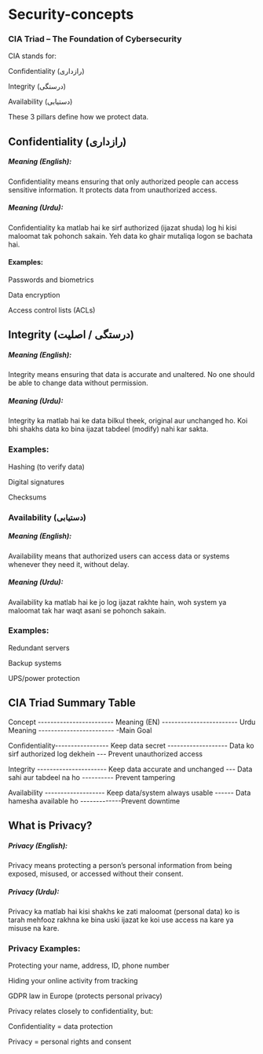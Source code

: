 # Security-concepts

### CIA Triad – The Foundation of Cybersecurity
CIA stands for:

Confidentiality (رازداری)

Integrity (درستگی)

Availability (دستیابی)

These 3 pillars define how we protect data.

## Confidentiality (رازداری)
##### Meaning (English):
Confidentiality means ensuring that only authorized people can access sensitive information. It protects data from unauthorized access.

 ##### Meaning (Urdu):
Confidentiality ka matlab hai ke sirf authorized (ijazat shuda) log hi kisi maloomat tak pohonch sakain. Yeh data ko ghair mutaliqa logon se bachata hai.

#### Examples:

Passwords and biometrics

Data encryption

Access control lists (ACLs)

## Integrity (درستگی / اصلیت)
##### Meaning (English):
Integrity means ensuring that data is accurate and unaltered. No one should be able to change data without permission.

##### Meaning (Urdu):
Integrity ka matlab hai ke data bilkul theek, original aur unchanged ho. Koi bhi shakhs data ko bina ijazat tabdeel (modify) nahi kar sakta.

### Examples:

Hashing (to verify data)

Digital signatures

Checksums

### Availability (دستیابی)
##### Meaning (English):
Availability means that authorized users can access data or systems whenever they need it, without delay.

##### Meaning (Urdu):
Availability ka matlab hai ke jo log ijazat rakhte hain, woh system ya maloomat tak har waqt asani se pohonch sakain.

### Examples:

Redundant servers

Backup systems

UPS/power protection

## CIA Triad Summary Table
Concept ------------------------	Meaning (EN) ------------------------	Urdu Meaning ------------------------	-Main Goal

Confidentiality-----------------	Keep data secret -------------------	Data ko sirf authorized log dekhein ---	Prevent unauthorized access

Integrity ----------------------	Keep data accurate and unchanged ---	Data sahi aur tabdeel na ho ----------	Prevent tampering

Availability -------------------	Keep data/system always usable ------	Data hamesha available ho	 -------------Prevent downtime



## What is Privacy? 
##### Privacy (English):
Privacy means protecting a person’s personal information from being exposed, misused, or accessed without their consent.

##### Privacy (Urdu):
Privacy ka matlab hai kisi shakhs ke zati maloomat (personal data) ko is tarah mehfooz rakhna ke bina uski ijazat ke koi use access na kare ya misuse na kare.

### Privacy Examples:

Protecting your name, address, ID, phone number

Hiding your online activity from tracking

GDPR law in Europe (protects personal privacy)

 Privacy relates closely to confidentiality, but:

Confidentiality = data protection

Privacy = personal rights and consent


